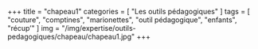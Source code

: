 +++
title = "chapeau1"
categories = [ "Les outils pédagogiques" ]
tags = [ "couture", "comptines", "marionettes", "outil pédagogique", "enfants", "récup’" ]
img = "/img/expertise/outils-pedagogiques/chapeau/chapeau1.jpg"
+++